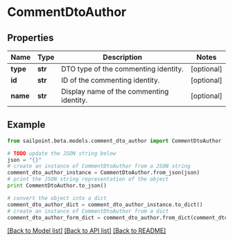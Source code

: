# CommentDtoAuthor


## Properties

Name | Type | Description | Notes
------------ | ------------- | ------------- | -------------
**type** | **str** | DTO type of the commenting identity. | [optional] 
**id** | **str** | ID of the commenting identity. | [optional] 
**name** | **str** | Display name of the commenting identity. | [optional] 

## Example

```python
from sailpoint.beta.models.comment_dto_author import CommentDtoAuthor

# TODO update the JSON string below
json = "{}"
# create an instance of CommentDtoAuthor from a JSON string
comment_dto_author_instance = CommentDtoAuthor.from_json(json)
# print the JSON string representation of the object
print CommentDtoAuthor.to_json()

# convert the object into a dict
comment_dto_author_dict = comment_dto_author_instance.to_dict()
# create an instance of CommentDtoAuthor from a dict
comment_dto_author_form_dict = comment_dto_author.from_dict(comment_dto_author_dict)
```
[[Back to Model list]](../README.md#documentation-for-models) [[Back to API list]](../README.md#documentation-for-api-endpoints) [[Back to README]](../README.md)


